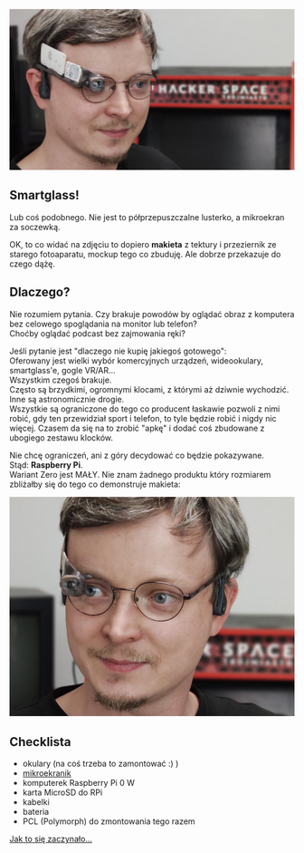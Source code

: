 ![makieta bok](_pics/pic_makieta01.jpg)


## Smartglass!
Lub coś podobnego. Nie jest to półprzepuszczalne lusterko, a mikroekran za soczewką.

OK, to co widać na zdjęciu to dopiero **makieta** z tektury i przeziernik ze starego fotoaparatu, mockup tego co zbuduję. Ale dobrze przekazuje do czego dążę.



## Dlaczego?
Nie rozumiem pytania.
Czy brakuje powodów by oglądać obraz z komputera bez celowego spoglądania na monitor lub telefon?<br>
Choćby oglądać podcast bez zajmowania ręki?

Jeśli pytanie jest "dlaczego nie kupię jakiegoś gotowego":<br>
Oferowany jest wielki wybór komercyjnych urządzeń, wideookulary, smartglass'e, gogle VR/AR...<br>
Wszystkim czegoś brakuje.<br>
Często są brzydkimi, ogromnymi klocami, z którymi aż dziwnie wychodzić.<br>
Inne są astronomicznie drogie.<br>
Wszystkie są ograniczone do tego co producent łaskawie pozwoli z nimi robić, gdy ten przewidział sport i telefon, to tyle będzie robić i nigdy nic więcej. Czasem da się na to zrobić "apkę" i dodać coś zbudowane z ubogiego zestawu klocków.

Nie chcę ograniczeń, ani z góry decydować co będzie pokazywane.<br>
Stąd: **Raspberry Pi**.<br>
Wariant Zero jest MAŁY. Nie znam żadnego produktu który rozmiarem zbliżałby się do tego co demonstruje makieta:



![makieta front](_pics/pic_makieta02.jpg)



## Checklista
* okulary (na coś trzeba to zamontować :) )
* [mikroekranik](02_Historia.md#teraz)
* komputerek Raspberry Pi 0 W
* karta MicroSD do RPi
* kabelki
* bateria
* PCL (Polymorph) do zmontowania tego razem



[Jak to się zaczynało...](02_Historia.md)